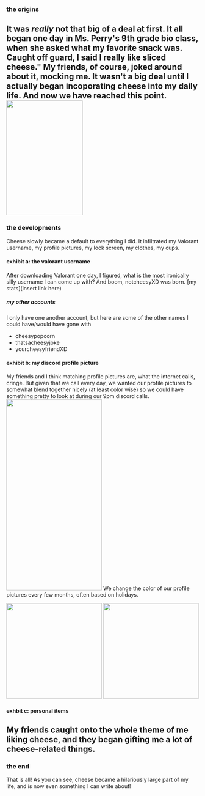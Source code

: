 

### the origins 
It was *really* not that big of a deal at first. It all began one day in Ms. Perry's 9th grade bio class, when she asked what my favorite snack was. Caught off guard, I said **I really like sliced cheese**." My friends, of course, joked around about it, mocking me. It wasn't a big deal until I actually began incoporating cheese into my daily life. And now we have reached this point.
<img src="https://user-images.githubusercontent.com/114502698/192648480-9e78fa94-3c73-437d-a6bd-90a2c016b80f.PNG" width="200" height="300">
---
### the developments
Cheese slowly became a default to everything I did. It infiltrated my Valorant username, my profile pictures, my lock screen, my clothes, my cups. 
#### exhibit a: the valorant username
After downloading Valorant one day, I figured, what is the most ironically silly username I can come up with? And boom, notcheesyXD was born. 
[my stats](insert link here)
##### my other accounts
I only have one another account, but here are some of the other names I could have/would have gone with 
- cheesypopcorn
- thatsacheesyjoke
- yourcheesyfriendXD
#### exhibit b: my discord profile picture
My friends and I think matching profile pictures are, what the internet calls, cringe. But given that we call every day, we wanted our profile pictures to somewhat blend together nicely (at least color wise) so we could have something pretty to look at during our 9pm discord calls. 
<img src="https://user-images.githubusercontent.com/114502698/192647916-3f6369ae-b5af-4032-8059-d54dac495ddc.PNG" width="250" height="500">
We change the color of our profile pictures every few months, often based on holidays. 

<img src="https://user-images.githubusercontent.com/114502698/192648037-2ef88477-c7f8-4e02-931c-7d1cc2bcb42f.PNG" width="250" height="250">
<img src="https://user-images.githubusercontent.com/114502698/192648116-6e91898a-1c42-437c-9efc-c825052cf94a.PNG" width="250" height="250">

#### exhbit c: personal items
My friends caught onto the whole theme of me liking cheese, and they began gifting me a lot of cheese-related things. 
---
### the end
That is all! As you can see, cheese became a hilariously large part of my life, and is now even something I can write about!



